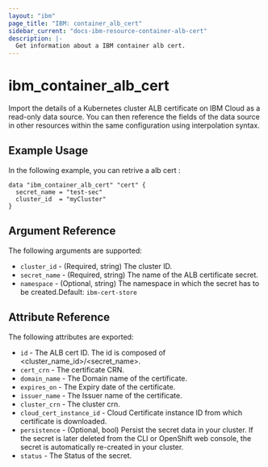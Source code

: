 ```yaml
---
layout: "ibm"
page_title: "IBM: container_alb_cert"
sidebar_current: "docs-ibm-resource-container-alb-cert"
description: |-
  Get information about a IBM container alb cert.
---
```


# ibm\_container_alb_cert

Import the details of a Kubernetes cluster ALB certificate on IBM Cloud as a read-only data source. You can then reference the fields of the data source in other resources within the same configuration using interpolation syntax.

## Example Usage

In the following example, you can retrive a alb cert :

```hcl
data "ibm_container_alb_cert" "cert" {
  secret_name = "test-sec"
  cluster_id  = "myCluster"
}

```

## Argument Reference

The following arguments are supported:

* `cluster_id` - (Required, string)  The cluster ID.
* `secret_name` - (Required, string) The name of the ALB certificate secret. 
* `namespace` - (Optional, string) The namespace in which the secret has to be created.Default: `ibm-cert-store`


## Attribute Reference

The following attributes are exported:

* `id` - The ALB cert ID. The id is composed of \<cluster_name_id\>/\<secret_name\>.<br/>
* `cert_crn` - The certificate CRN. 
* `domain_name` - The Domain name of the certificate.
* `expires_on` - The Expiry date of the certificate.
* `issuer_name` - The Issuer name of the certificate.
* `cluster_crn` - The cluster crn.
* `cloud_cert_instance_id` - Cloud Certificate instance ID from which certificate is downloaded.
* `persistence`  - (Optional, bool) Persist the secret data in your cluster. If the secret is later deleted from the CLI or OpenShift web console, the secret is automatically re-created in your cluster.
* `status` - The Status of the secret.
